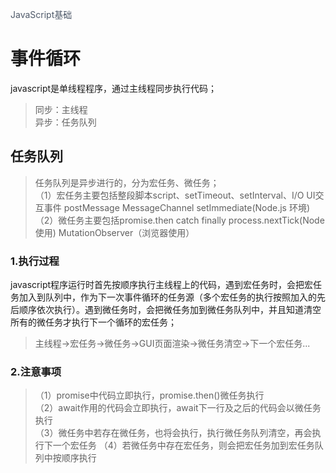 <font color=#4E5969>JavaScript基础</font>
# 事件循环
javascript是单线程程序，通过主线程同步执行代码；

>同步：主线程  
异步：任务队列

## 任务队列
>任务队列是异步进行的，分为宏任务、微任务；  
（1）宏任务主要包括整段脚本script、setTimeout、setInterval、I/O UI交互事件 postMessage MessageChannel setImmediate(Node.js 环境)  
（2）微任务主要包括promise.then catch finally process.nextTick(Node使用) MutationObserver（浏览器使用）

### 1.执行过程
javascript程序运行时首先按顺序执行主线程上的代码，遇到宏任务时，会把宏任务加入到队列中，作为下一次事件循环的任务源（多个宏任务的执行按照加入的先后顺序依次执行）。遇到微任务时，会把微任务加到微任务队列中，并且知道清空所有的微任务才执行下一个循环的宏任务；

>主线程->宏任务->微任务->GUI页面渲染->微任务清空->下一个宏任务...

### 2.注意事项
>（1）promise中代码立即执行，promise.then()微任务执行  
（2）await作用的代码会立即执行，await下一行及之后的代码会以微任务执行  
（3）微任务中若存在微任务，也将会执行，执行微任务队列清空，再会执行下一个宏任务
（4）若微任务中存在宏任务，则会把宏任务加到宏任务队列中按顺序执行